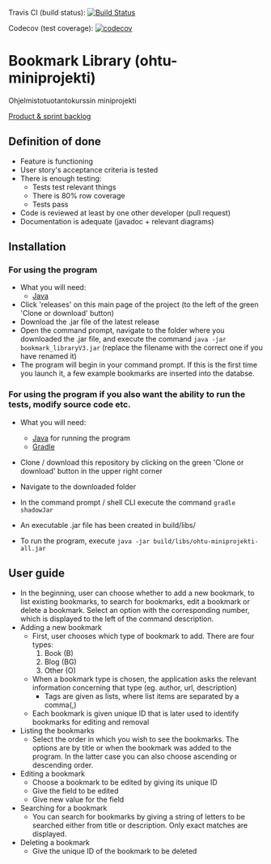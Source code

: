 Travis CI (build status): [![Build Status](https://travis-ci.org/anonOstrich/ohtu-miniprojekti.svg?branch=master)](https://travis-ci.org/anonOstrich/ohtu-miniprojekti)


Codecov (test coverage): [![codecov](https://codecov.io/gh/anonOstrich/ohtu-miniprojekti/branch/master/graph/badge.svg)](https://codecov.io/gh/anonOstrich/ohtu-miniprojekti)

# Bookmark Library (ohtu-miniprojekti)
Ohjelmistotuotantokurssin miniprojekti


[Product & sprint backlog](https://docs.google.com/spreadsheets/d/1JXfi_ZUgXKkfvnegcy7C4KUzVWvdBlr7t2WN6icuReA/edit#gid=0)


## Definition of done
- Feature is functioning
- User story's acceptance criteria is tested
- There is enough testing:
  - Tests test relevant things
  - There is 80% row coverage
  - Tests pass
- Code is reviewed at least by one other developer (pull request)
- Documentation is adequate (javadoc +  relevant diagrams)

## Installation

### For using the program

* What you will need: 
  * [Java](https://www.oracle.com/technetwork/java/javase/downloads/jre8-downloads-2133155.html)
* Click 'releases' on this main page of the project (to the left of the green 'Clone or download' button)
* Download the .jar file of the latest release 
* Open the command prompt, navigate to the folder where you downloaded the .jar file, and execute the command `java -jar bookmark_libraryV3.jar` (replace the filename with the correct one if you have renamed it)
* The program will begin in your command prompt. If this is the first time you launch it, a few example bookmarks are inserted into the databse. 

### For using the program if you also want the ability to run the tests, modify source code etc.

* What you will need: 
  * [Java](https://www.oracle.com/technetwork/java/javase/downloads/jre8-downloads-2133155.html) for running the program
  * [Gradle](https://gradle.org/install/)

* Clone / download this repository by clicking on the green 'Clone or download' button in the upper right corner
* Navigate to the downloaded folder 
* In the command prompt / shell CLI execute the command `gradle shadowJar`
* An executable .jar file has been created in build/libs/
* To run the program, execute `java -jar build/libs/ohtu-miniprojekti-all.jar`

## User guide
* In the beginning, user can choose whether to add a new bookmark, to list existing bookmarks, to search for bookmarks, edit a bookmark or delete a bookmark. Select an option with the corresponding number, which is displayed to the left of the command description.
* Adding a new bookmark
  * First, user chooses which type of bookmark to add. There are four types:
    1. Book (B)
    2. Blog (BG)
    3. Other (O)
  * When a bookmark type is chosen, the application asks the relevant information concerning that type (eg. author, url,  description)
    * Tags are given as lists, where list items are separated by a comma(,)
  * Each bookmark is given unique ID that is later used to identify bookmarks for editing and removal
* Listing the bookmarks
  * Select the order in which you wish to see the bookmarks. The options are by title or when the bookmark was added to the program. In the latter case you can also choose ascending or descending order.
* Editing a bookmark
  * Choose a bookmark to be edited by giving its unique ID
  * Give the field to be edited
  * Give new value for the field 
* Searching for a bookmark
  * You can search for bookmarks by giving a string of letters to be searched either from title or description. Only exact matches are displayed. 
* Deleting a bookmark
  * Give the unique ID of the bookmark to be deleted
